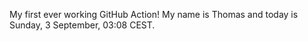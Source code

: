 My first ever working GitHub Action!
My name is Thomas and today is Sunday, 3 September, 03:08 CEST. 
